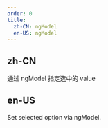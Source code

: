 ```yaml
---
order: 0
title:
  zh-CN: ngModel
  en-US: ngModel
---
```


## zh-CN

通过 ngModel 指定选中的 value

## en-US

Set selected option via ngModel.
